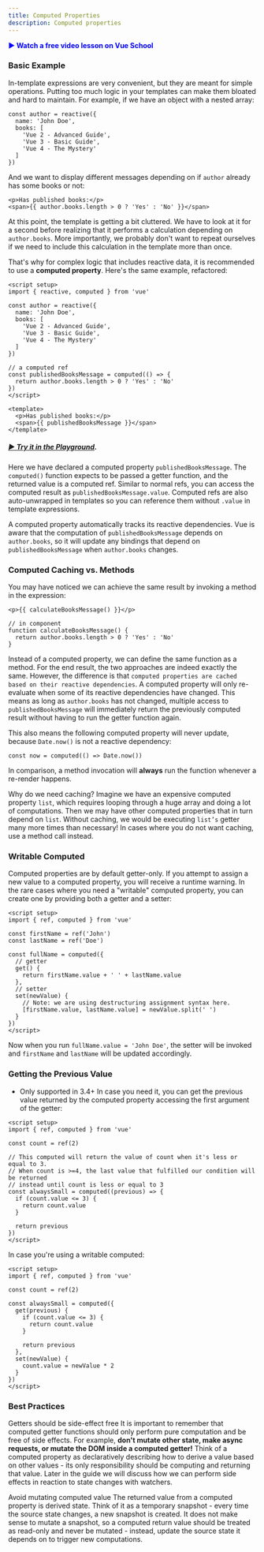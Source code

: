 ```yaml
---
title: Computed Properties
description: Computed properties
---
```


<a href="https://vueschool.io/lessons/vue-fundamentals-capi-computed-properties-in-vue-with-the-composition-api?friend=vuejs" target="_blank" style="display: inline-flex; align-items: center; text-decoration: none; font-weight: bolder; color: blue;">
  ▶️ Watch a free video lesson on Vue School
</a>

### Basic Example​
In-template expressions are very convenient, but they are meant for simple operations. Putting too much logic in your templates can make them bloated and hard to maintain. For example, if we have an object with a nested array:

```
const author = reactive({
  name: 'John Doe',
  books: [
    'Vue 2 - Advanced Guide',
    'Vue 3 - Basic Guide',
    'Vue 4 - The Mystery'
  ]
})
```

And we want to display different messages depending on if `author` already has some books or not:

```
<p>Has published books:</p>
<span>{{ author.books.length > 0 ? 'Yes' : 'No' }}</span>
```

At this point, the template is getting a bit cluttered. We have to look at it for a second before realizing that it performs a calculation depending on `author.books`. More importantly, we probably don't want to repeat ourselves if we need to include this calculation in the template more than once.

That's why for complex logic that includes reactive data, it is recommended to use a **computed property**. Here's the same example, refactored:

```
<script setup>
import { reactive, computed } from 'vue'

const author = reactive({
  name: 'John Doe',
  books: [
    'Vue 2 - Advanced Guide',
    'Vue 3 - Basic Guide',
    'Vue 4 - The Mystery'
  ]
})

// a computed ref
const publishedBooksMessage = computed(() => {
  return author.books.length > 0 ? 'Yes' : 'No'
})
</script>

<template>
  <p>Has published books:</p>
  <span>{{ publishedBooksMessage }}</span>
</template>
```
##### [▶️ Try it in the Playground](https://play.vuejs.org/). 

Here we have declared a computed property `publishedBooksMessage`. The `computed()` function expects to be passed a getter function, and the returned value is a computed ref. Similar to normal refs, you can access the computed result as `publishedBooksMessage.value`. Computed refs are also auto-unwrapped in templates so you can reference them without `.value` in template expressions.

A computed property automatically tracks its reactive dependencies. Vue is aware that the computation of  `publishedBooksMessage`  depends on `author.books`, so it will update any bindings that depend on `publishedBooksMessage` when `author.books` changes.

### Computed Caching vs. Methods​
You may have noticed we can achieve the same result by invoking a method in the expression:

```
<p>{{ calculateBooksMessage() }}</p>
```

```
// in component
function calculateBooksMessage() {
  return author.books.length > 0 ? 'Yes' : 'No'
}
```

Instead of a computed property, we can define the same function as a method. For the end result, the two approaches are indeed exactly the same. However, the difference is that `computed properties are cached based on their reactive dependencies`. A computed property will only re-evaluate when some of its reactive dependencies have changed. This means as long as `author.books` has not changed, multiple access to `publishedBooksMessage` will immediately return the previously computed result without having to run the getter function again.

This also means the following computed property will never update, because `Date.now()` is not a reactive dependency:

```
const now = computed(() => Date.now())
```

In comparison, a method invocation will **always** run the function whenever a re-render happens.

Why do we need caching? Imagine we have an expensive computed property `list`, which requires looping through a huge array and doing a lot of computations. Then we may have other computed properties that in turn depend on `list`. Without caching, we would be executing `list’s` getter many more times than necessary! In cases where you do not want caching, use a method call instead.

### Writable Computed​
Computed properties are by default getter-only. If you attempt to assign a new value to a computed property, you will receive a runtime warning. In the rare cases where you need a "writable" computed property, you can create one by providing both a getter and a setter:

```
<script setup>
import { ref, computed } from 'vue'

const firstName = ref('John')
const lastName = ref('Doe')

const fullName = computed({
  // getter
  get() {
    return firstName.value + ' ' + lastName.value
  },
  // setter
  set(newValue) {
    // Note: we are using destructuring assignment syntax here.
    [firstName.value, lastName.value] = newValue.split(' ')
  }
})
</script>
```

Now when you run `fullName.value = 'John Doe'`, the setter will be invoked and `firstName` and `lastName` will be updated accordingly.

### Getting the Previous Value​
- Only supported in 3.4+
In case you need it, you can get the previous value returned by the computed property accessing the first argument of the getter:

```
<script setup>
import { ref, computed } from 'vue'

const count = ref(2)

// This computed will return the value of count when it's less or equal to 3.
// When count is >=4, the last value that fulfilled our condition will be returned
// instead until count is less or equal to 3
const alwaysSmall = computed((previous) => {
  if (count.value <= 3) {
    return count.value
  }

  return previous
})
</script>
```

In case you're using a writable computed:

```
<script setup>
import { ref, computed } from 'vue'

const count = ref(2)

const alwaysSmall = computed({
  get(previous) {
    if (count.value <= 3) {
      return count.value
    }

    return previous
  },
  set(newValue) {
    count.value = newValue * 2
  }
})
</script>
```

### Best Practices​
Getters should be side-effect free​
It is important to remember that computed getter functions should only perform pure computation and be free of side effects. For example, **don't mutate other state, make async requests, or mutate the DOM inside a computed getter!** Think of a computed property as declaratively describing how to derive a value based on other values - its only responsibility should be computing and returning that value. Later in the guide we will discuss how we can perform side effects in reaction to state changes with watchers.

Avoid mutating computed value​
The returned value from a computed property is derived state. Think of it as a temporary snapshot - every time the source state changes, a new snapshot is created. It does not make sense to mutate a snapshot, so a computed return value should be treated as read-only and never be mutated - instead, update the source state it depends on to trigger new computations.